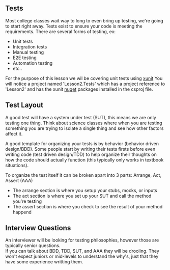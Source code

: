 ## Tests
Most college classes wait way to long to even bring up testing, we're going to start right away. 
Tests exist to ensure your code is meeting the requirements. There are several forms of testing, ex:
* Unit tests
* Integration tests
* Manual testing
* E2E testing
* Automation testing
* etc..

For the purpose of this lesson we wil be covering unit tests using [xunit](https://xunit.net/)
You will notice a project named 'Lesson2.Tests' which has a project reference to 'Lesson2' and has the xunit [nuget](https://www.nuget.org/) packages installed in the csproj file.

## Test Layout
A good test will have a system under test (SUT), this means we are only testing one thing.
Think about science classes where when you are testing something you are trying to isolate a single thing and see how other factors affect it.  

A good template for organizing your tests is by behavior (behavior driven design/BDD). Some people start by writing their tests firsts before even writing code (test driven design/TDD) 
to help organize their thoughts on how the code should actually function (this typically only works in textbook situations).

To organize the test itself it can be broken apart into 3 parts: Arrange, Act, Assert (AAA)  
* The arrange section is where you setup your stubs, mocks, or inputs
* The act section is where you set up your SUT and call the method you're testing
* The assert section is where you check to see the result of your method happend

## Interview Questions
An interviewer will be looking for testing philosophies, however those are typically senior questions.  
If you can talk about BDD, TDD, SUT, and AAA they will be drooling. They won't expect juniors or mid-levels to understand the why's, just that they have some experience writting them.